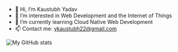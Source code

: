 - 👋 Hi, I’m Kaustubh Yadav
- 👀 I’m interested in Web Development and the Internet of Things
- 🌱 I’m currently learning Cloud Native Web Development 
- 📫 Contact me: ykaustubh22@gmail.com

![My GitHub stats](https://github-readme-stats.vercel.app/api?username=yadavKaustubh&show_icons=true&theme=gruvbox)

<!---
yadavKaustubh/yadavKaustubh is a ✨ special ✨ repository because its `README.md` (this file) appears on your GitHub profile.
You can click the Preview link to take a look at your changes.
--->
